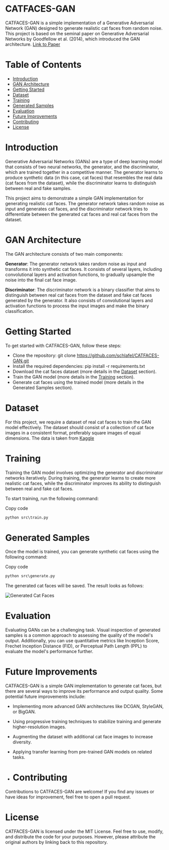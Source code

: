 
# CATFACES-GAN
CATFACES-GAN is a simple implementation of a Generative Adversarial Network (GAN) designed to generate realistic cat faces from random noise. 
This project is based on the seminal paper on Generative Adversarial Networks by Goodfellow et al. (2014), which introduced the GAN architecture.
[Link to Paper](https://arxiv.org/abs/1406.2661)



# Table of Contents
- [Introduction](#introduction)
- [GAN Architecture](#gan-architecture)
- [Getting Started](#Getting-Started)
- [Dataset](#Dataset)
- [Training](#training)
- [Generated Samples](#generated-samples)
- [Evaluation](#evaluation)
- [Future Improvements](#future-improvements)
- [Contributing](#contributing)
- [License](#license)



# Introduction
Generative Adversarial Networks (GANs) are a type of deep learning model that consists of two neural networks, the generator, and the discriminator, which are trained together in a competitive manner. The generator learns to produce synthetic data (in this case, cat faces) that resembles the real data (cat faces from the dataset), while the discriminator learns to distinguish between real and fake samples.

This project aims to demonstrate a simple GAN implementation for generating realistic cat faces. The generator network takes random noise as input and generates cat faces, and the discriminator network tries to differentiate between the generated cat faces and real cat faces from the dataset.

# GAN Architecture
The GAN architecture consists of two main components:

**Generator**: The generator network takes random noise as input and transforms it into synthetic cat faces. It consists of several layers, including convolutional layers and activation functions, to gradually upsample the noise into the final cat face image.

**Discriminator**: The discriminator network is a binary classifier that aims to distinguish between real cat faces from the dataset and fake cat faces generated by the generator. It also consists of convolutional layers and activation functions to process the input images and make the binary classification.

# Getting Started
To get started with CATFACES-GAN, follow these steps:

- Clone the repository: git clone https://github.com/schlafel/CATFACES-GAN.git
- Install the required dependencies: pip install -r requirements.txt
- Download the cat faces dataset (more details in the [Dataset](#dataset) section).
- Train the GAN model (more details in the [Training](#training) section).
- Generate cat faces using the trained model (more details in the Generated Samples section).


# Dataset
For this project, we require a dataset of real cat faces to train the GAN model effectively. The dataset should consist of a collection of cat face images in a consistent format, preferably square images of equal dimensions.
The data is taken from [Kaggle](https://www.kaggle.com/datasets/spandan2/cats-faces-64x64-for-generative-models)
# Training
Training the GAN model involves optimizing the generator and discriminator networks iteratively. During training, the generator learns to create more realistic cat faces, while the discriminator improves its ability to distinguish between real and fake cat faces.

To start training, run the following command:

Copy code
````python
python src\train.py
````


# Generated Samples
Once the model is trained, you can generate synthetic cat faces using the following command:

Copy code
````python
python src\generate.py
````
The generated cat faces will be saved. The result looks as follows:

![Generated Cat Faces](https://github.com/schlafel/CATFACES-GAN/raw/main/media/DCGAN_CATFACES.gif)

# Evaluation
Evaluating GANs can be a challenging task. Visual inspection of generated samples is a common approach to assessing the quality of the model's output. 
Additionally, you can use quantitative metrics like Inception Score, Frechet Inception Distance (FID), or Perceptual Path Length (PPL) to evaluate the model's performance further.

# Future Improvements
CATFACES-GAN is a simple GAN implementation to generate cat faces, but there are several ways to improve its performance and output quality. Some potential future improvements include:

- Implementing more advanced GAN architectures like DCGAN, StyleGAN, or BigGAN.
- Using progressive training techniques to stabilize training and generate higher-resolution images.
- Augmenting the dataset with additional cat face images to increase diversity.
- Applying transfer learning from pre-trained GAN models on related tasks.

- # Contributing
Contributions to CATFACES-GAN are welcome! If you find any issues or have ideas for improvement, feel free to open a pull request.

# License
CATFACES-GAN is licensed under the MIT License. Feel free to use, modify, and distribute the code for your purposes. However, please attribute the original authors by linking back to this repository.